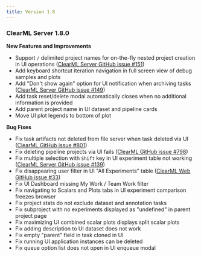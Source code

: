 ```yaml
---
title: Version 1.8
---
```


### ClearML Server 1.8.0

**New Features and Improvements**
* Support `/` delimited project names for on-the-fly nested project creation in UI operations ([ClearML Server GitHub issue #151](https://github.com/clearml/clearml-server/issues/151))
* Add keyboard shortcut iteration navigation in full screen view of debug samples and plots
* Add "Don't show again" option for UI notification when archiving tasks ([ClearML Server GitHub issue #149](https://github.com/clearml/clearml-server/issues/149))
* Add task reset/delete modal automatically closes when no additional information is provided
* Add parent project name in UI dataset and pipeline cards
* Move UI plot legends to bottom of plot

**Bug Fixes**
* Fix task artifacts not deleted from file server when task deleted via UI ([ClearML GitHub issue #801](https://github.com/clearml/clearml/issues/801))
* Fix deleting pipeline projects via UI fails ([ClearML GitHub issue #798](https://github.com/clearml/clearml/issues/798))
* Fix multiple selection with `Shift` key in UI experiment table not working ([ClearML Server GitHub issue #139](https://github.com/clearml/clearml-server/issues/139))
* Fix disappearing user filter in UI "All Experiments" table ([ClearML Web GitHub issue #33](https://github.com/clearml/clearml-web/issues/33))
* Fix UI Dashboard missing My Work / Team Work filter
* Fix navigating to Scalars and Plots tabs in UI experiment comparison freezes browser
* Fix project stats do not exclude dataset and annotation tasks
* Fix subproject with no experiments displayed as "undefined" in parent project page 
* Fix maximizing UI combined scalar plots displays split scalar plots 
* Fix adding description to UI dataset does not work
* Fix empty "parent" field in task cloned in UI
* Fix running UI application instances can be deleted
* Fix queue option list does not open in UI enqueue modal
